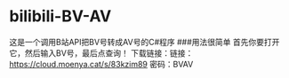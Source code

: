 # bilibili-BV-AV
这是一个调用B站API把BV号转成AV号的C#程序
###用法很简单
首先你要打开它，然后输入BV号，最后点查询！
下载链接：链接：https://cloud.moenya.cat/s/83kzim89   密码：BVAV
